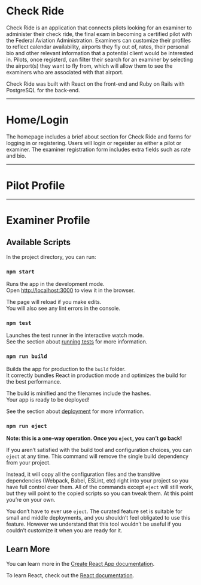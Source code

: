 # Check Ride

Check Ride is an application that connects pilots looking for an examiner to administer their check ride, the final exam in becoming a certified pilot with the Federal Aviation Administration. Examiners can customize their profiles to reflect calendar availability, airports they fly out of, rates, their personal bio and other relevant information that a potential client would be interested in. Pilots, once registerd, can filter their search for an examiner by selecting the airport(s) they want to fly from, which will allow them to see the examiners who are associated with that airport. 

Check Ride was built with React on the front-end and Ruby on Rails with PostgreSQL for the back-end. 

***
# Home/Login 
The homepage includes a brief about section for Check Ride and forms for logging in or registering. Users will login or regeister as either a pilot or examiner. The examiner registration form includes extra fields such as rate and bio.

***
# Pilot Profile

***
# Examiner Profile


## Available Scripts

In the project directory, you can run:

### `npm start`

Runs the app in the development mode.<br>
Open [http://localhost:3000](http://localhost:3000) to view it in the browser.

The page will reload if you make edits.<br>
You will also see any lint errors in the console.

### `npm test`

Launches the test runner in the interactive watch mode.<br>
See the section about [running tests](https://facebook.github.io/create-react-app/docs/running-tests) for more information.

### `npm run build`

Builds the app for production to the `build` folder.<br>
It correctly bundles React in production mode and optimizes the build for the best performance.

The build is minified and the filenames include the hashes.<br>
Your app is ready to be deployed!

See the section about [deployment](https://facebook.github.io/create-react-app/docs/deployment) for more information.

### `npm run eject`

**Note: this is a one-way operation. Once you `eject`, you can’t go back!**

If you aren’t satisfied with the build tool and configuration choices, you can `eject` at any time. This command will remove the single build dependency from your project.

Instead, it will copy all the configuration files and the transitive dependencies (Webpack, Babel, ESLint, etc) right into your project so you have full control over them. All of the commands except `eject` will still work, but they will point to the copied scripts so you can tweak them. At this point you’re on your own.

You don’t have to ever use `eject`. The curated feature set is suitable for small and middle deployments, and you shouldn’t feel obligated to use this feature. However we understand that this tool wouldn’t be useful if you couldn’t customize it when you are ready for it.

## Learn More

You can learn more in the [Create React App documentation](https://facebook.github.io/create-react-app/docs/getting-started).

To learn React, check out the [React documentation](https://reactjs.org/).
